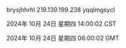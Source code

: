 brysjhhrhl 219.139.199.238 yqqlmgsycl

2024年 10月 24日 星期四 14:00:02 CST

2024年 10月 24日 星期四 06:00:02 GMT
